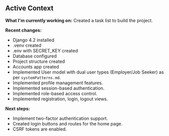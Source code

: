 ## Active Context

**What I'm currently working on:** Created a task list to build the project.

**Recent changes:**
- Django 4.2 installed
- .venv created
- .env with SECRET_KEY created
- Database configured
- Project structure created
- Accounts app created
- Implemented User model with dual user types (Employer/Job Seeker) as per `systemPatterns.md`.
- Implemented profile management features.
- Implemented session-based authentication.
- Implemented role-based access control.
- Implemented registration, login, logout views.

**Next steps:**
- Implement two-factor authentication support.
- Created login buttons and routes for the home page.
- CSRF tokens are enabled.
